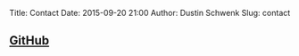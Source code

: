 Title: Contact
Date: 2015-09-20 21:00
Author: Dustin Schwenk
Slug: contact

<h2 class="entry-title">
    <a href="https://github.com/drschwenk">  GitHub</a><br>

<!---
    <a href="https://twitter.com/changeofgauge">   Twitter</a><br>
    <a href="mailto:drschwenk@gmail.com">  Email</a></h2>
-->

